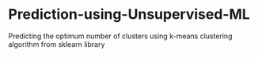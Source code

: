 # Prediction-using-Unsupervised-ML
Predicting the optimum number of clusters using k-means clustering algorithm from sklearn library 
